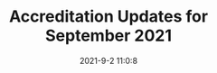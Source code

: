 ---
"title": "Accreditation Updates for September 2021"
"date": "2021-9-2 11:0:8"
"feed_name": "IADC"
"feed_website": "https://www.iadc.org/"
"feed_rss": "https://www.iadc.org/feed/"
"link": "https://www.iadc.org/drillbits/accreditation-updates-for-september-2021/"
"file": "_posts/-6545601f52c639cce8a2970889b5422f8a9a4634.md"
"accident": "0"
"drilling": "0"
---